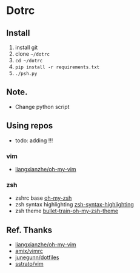# Dotrc 

## Install

1. install git
1. clone `~/dotrc`
1. `cd ~/dotrc`
1. `pip install -r requirements.txt`
1. `./psh.py`

## Note.
* Change python script

## Using repos

* todo: adding !!!

### vim
* [liangxianzhe/oh-my-vim](https://github.com/liangxianzhe/oh-my-vim)

### zsh
* zshrc base [oh-my-zsh](https://github.com/robbyrussell/oh-my-zsh)
* zsh syntax highlighting [zsh-syntax-highlighting](https://github.com/zsh-users/zsh-syntax-highlighting)
* zsh theme [bullet-train-oh-my-zsh-theme](https://github.com/caiogondim/bullet-train-oh-my-zsh-theme)

## Ref. Thanks
* [liangxianzhe/oh-my-vim](https://github.com/liangxianzhe/oh-my-vim)
* [amix/vimrc](https://github.com/amix/vimrc)
* [junegunn/dotfiles](https://github.com/junegunn/dotfiles)
* [sstrato/vim](https://github.com/sstrato/vim)
